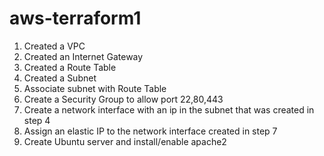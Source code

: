 # aws-terraform1

1) Created a VPC
2) Created an Internet Gateway
3) Created a Route Table
4) Created a Subnet
5) Associate subnet with Route Table
6) Create a Security Group to allow port 22,80,443
7) Create a network interface with an ip in the subnet that was created in step 4
8) Assign an elastic IP to the network interface created in step 7
9) Create Ubuntu server and install/enable apache2
